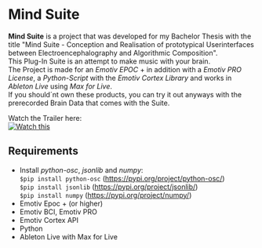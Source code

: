 # Mind Suite

**Mind Suite** is a project that was developed for my Bachelor Thesis with the title "Mind Suite - Conception and Realisation of prototypical Userinterfaces between Electroencephalography and Algorithmic Composition".   
This Plug-In Suite is an attempt to make music with your brain.  
The Project is made for an *Emotiv EPOC* + in addition with a *Emotiv PRO License*, a *Python-Script* with the *Emotiv Cortex Library* and works in *Ableton Live* using *Max for Live*.  
If you should´nt own these products, you can try it out anyways with the prerecorded Brain Data that comes with the Suite.

Watch the Trailer here:  
[![Watch this](http://img.youtube.com/vi/here/0.jpg)](http://www.youtube.com/watch?v=here "MIND SUITE TRAILER")

## Requirements

- Install *python-osc*, *jsonlib* and *numpy*:  
`$pip install python-osc` (https://pypi.org/project/python-osc/)  
`$pip install jsonlib` (https://pypi.org/project/jsonlib/)  
`$pip install numpy` (https://pypi.org/project/numpy/)
- Emotiv Epoc + (or higher)
- Emotiv BCI, Emotiv PRO
- Emotiv Cortex API
- Python
- Ableton Live with Max for Live
